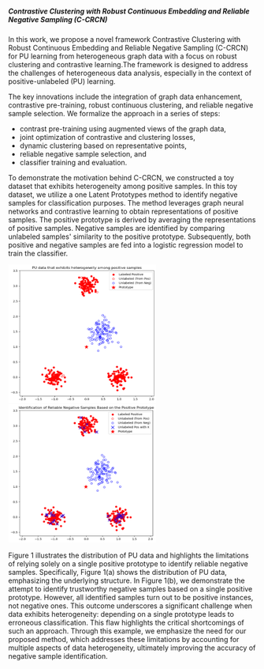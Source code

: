 ##### Contrastive Clustering with Robust Continuous Embedding and Reliable Negative Sampling (C-CRCN)

In this work, we propose a novel framework Contrastive Clustering with Robust Continuous Embedding and Reliable Negative Sampling (C-CRCN) for PU learning from heterogeneous graph data with a focus on robust clustering and contrastive learning.The framework is designed to address the challenges of heterogeneous data analysis, especially in the context of positive-unlabeled (PU) learning. 

The key innovations include the integration of graph data enhancement, contrastive pre-training, robust continuous clustering, and reliable negative sample selection. We formalize the approach in a series of steps: 
- contrast pre-training using augmented views of the graph data, 
- joint optimization of contrastive and clustering losses, 
- dynamic clustering based on representative points, 
- reliable negative sample selection, and 
- classifier training and evaluation.

To demonstrate the motivation behind C-CRCN, we constructed a toy dataset that exhibits heterogeneity among positive samples. In this toy dataset, we utilize a one Latent Prototypes method to identify negative samples for classification purposes. The method leverages graph neural networks and contrastive learning to obtain representations of positive samples. The positive prototype is derived by averaging the representations of positive samples. Negative samples are identified by comparing unlabeled samples' similarity to the positive prototype. Subsequently, both positive and negative samples are fed into a logistic regression model to train the classifier.

<img src="https://github.com/MdRTaP/C-CRCN/blob/master/PU%20data%20that%20exhibits%20heterogeneity%20among%20positive%20samples.png" width="300" height="280"><img src="https://github.com/MdRTaP/C-CRCN/blob/master/Identification%20of%20Reliable%20Negative%20Samples%20Based%20on%20the%20positive%20prototype.png" width="300" height="280"/>

Figure 1 illustrates the distribution of PU data and highlights the limitations of relying solely on a single positive prototype to identify reliable negative samples. Specifically, Figure 1(a) shows the distribution of PU data, emphasizing the underlying structure. In Figure 1(b), we demonstrate the attempt to identify trustworthy negative samples based on a single positive prototype. However, all identified samples turn out to be positive instances, not negative ones. This outcome underscores a significant challenge when data exhibits heterogeneity: depending on a single prototype leads to erroneous classification. This flaw highlights the critical shortcomings of such an approach. Through this example, we emphasize the need for our proposed method, which addresses these limitations by accounting for multiple aspects of data heterogeneity, ultimately improving the accuracy of negative sample identification.
